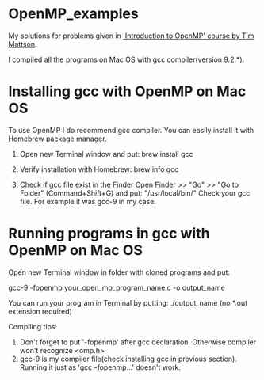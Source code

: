 # OpenMP_examples
My solutions for problems given in <a href="https://www.youtube.com/watch?v=nE-xN4Bf8XI&list=PLLX-Q6B8xqZ8n8bwjGdzBJ25X2utwnoEG" target="_blank">'Introduction to OpenMP' course by Tim Mattson</a>. 

I compiled all the programs on Mac OS with gcc compiler(version 9.2.*).

# Installing gcc with OpenMP on Mac OS
To use OpenMP I do recommend gcc compiler. You can easily install it with <a href="https://brew.sh/" target="_blank">Homebrew package manager</a>. 

1. Open new Terminal window and put:
brew install gcc

2. Verify installation with Homebrew:
brew info gcc

3. Check if gcc file exist in the Finder
Open Finder >> "Go" >> "Go to Folder" (Command+Shift+G)
and put: "/usr/local/bin/"
Check your gcc file. For example it was gcc-9 in my case.

# Running programs in gcc with OpenMP on Mac OS
Open new Terminal window in folder with cloned programs and put:

gcc-9 -fopenmp your_open_mp_program_name.c -o output_name

You can run your program in Terminal by putting:
./output_name 
(no  *.out extension required)

Compiling tips:
1. Don't forget to put '-fopenmp' after gcc declaration. Otherwise compiler won't recognize <omp.h>
2. gcc-9 is my compiler file(check installing gcc in previous section). Running it just as 'gcc -fopenmp...' doesn't work.
